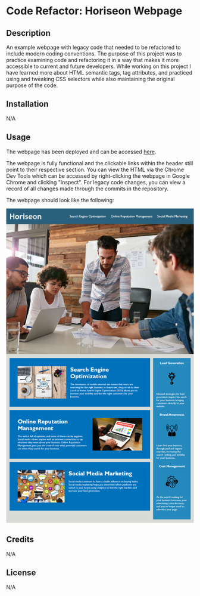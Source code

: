 # Code Refactor: Horiseon Webpage

## Description

An example webpage with legacy code that needed to be refactored to include modern coding conventions. The purpose of this project was to practice examining code and refactoring it in a way that makes it more accessible to current and future developers. While working on this project I have learned more about HTML semantic tags, tag attributes, and practiced using and tweaking CSS selectors while also maintaining the original purpose of the code. 

## Installation

N/A

## Usage

The webpage has been deployed and can be accessed [here](https://brian-lascuna.github.io/week1-challenge/).

The webpage is fully functional and the clickable links within the header still point to their respective section. You can view the HTML via the Chrome Dev Tools which can be accessed by right-clicking the webpage in Google Chrome and clicking "Inspect". For legacy code changes, you can view a record of all changes made through the commits in the repository.

The webpage should look like the following:

![The Horiseon webpage includes a navigation bar, a header image, and cards with text and images at the bottom of the page.](./Assets/01-html-css-git-homework-demo.png)

## Credits

N/A

## License

N/A
